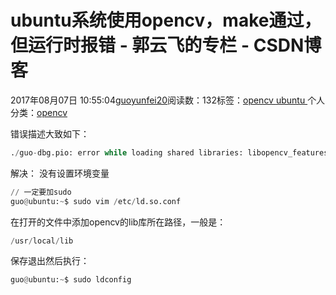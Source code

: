 
# ubuntu系统使用opencv，make通过，但运行时报错 - 郭云飞的专栏 - CSDN博客


2017年08月07日 10:55:04[guoyunfei20](https://me.csdn.net/guoyunfei20)阅读数：132标签：[opencv																](https://so.csdn.net/so/search/s.do?q=opencv&t=blog)[ubuntu																](https://so.csdn.net/so/search/s.do?q=ubuntu&t=blog)[
							](https://so.csdn.net/so/search/s.do?q=opencv&t=blog)个人分类：[opencv																](https://blog.csdn.net/guoyunfei20/article/category/7082070)


错误描述大致如下：

```python
./guo-dbg.pio: error while loading shared libraries: libopencv_features2d.so.3.3: cannot open shared object file: No such file or directory
```
解决：
没有设置环境变量

```python
// 一定要加sudo
guo@ubuntu:~$ sudo vim /etc/ld.so.conf
```
在打开的文件中添加opencv的lib库所在路径，一般是：
```python
/usr/local/lib
```
保存退出然后执行：

```python
guo@ubuntu:~$ sudo ldconfig
```





